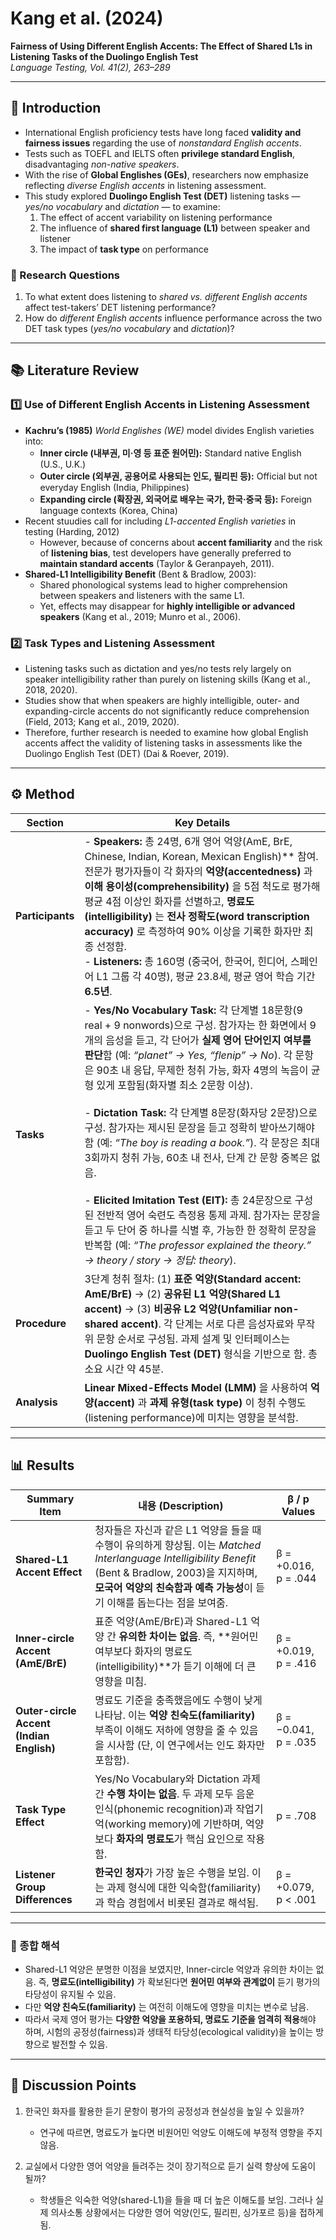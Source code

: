 # Kang et al. (2024)  
**Fairness of Using Different English Accents: The Effect of Shared L1s in Listening Tasks of the Duolingo English Test**  
*Language Testing, Vol. 41(2), 263–289*

---

## 🧭 Introduction

- International English proficiency tests have long faced **validity and fairness issues** regarding the use of *nonstandard English accents*.  
- Tests such as TOEFL and IELTS often **privilege standard English**, disadvantaging *non-native speakers*.  
- With the rise of **Global Englishes (GEs)**, researchers now emphasize reflecting *diverse English accents* in listening assessment.  
- This study explored **Duolingo English Test (DET)** listening tasks — *yes/no vocabulary* and *dictation* — to examine:  
  1. The effect of accent variability on listening performance  
  2. The influence of **shared first language (L1)** between speaker and listener  
  3. The impact of **task type** on performance  

### 🎯 Research Questions
1. To what extent does listening to *shared vs. different English accents* affect test-takers’ DET listening performance?  
2. How do *different English accents* influence performance across the two DET task types (*yes/no vocabulary* and *dictation*)?  


---

## 📚 Literature Review

### 1️⃣ Use of Different English Accents in Listening Assessment
- **Kachru’s (1985)** *World Englishes (WE)* model divides English varieties into:
  - **Inner circle (내부권, 미·영 등 표준 원어민):** Standard native English (U.S., U.K.)
  - **Outer circle (외부권, 공용어로 사용되는 인도, 필리핀 등):** Official but not everyday English (India, Philippines)
  - **Expanding circle (확장권, 외국어로 배우는 국가, 한국·중국 등):** Foreign language contexts (Korea, China)
- Recent stuudies call for including *L1-accented English varieties* in testing (Harding, 2012)
  - However, because of concerns about **accent familiarity** and the risk of **listening bias**,  test developers have generally preferred to **maintain standard accents** (Taylor & Geranpayeh, 2011). 
- **Shared-L1 Intelligibility Benefit** (Bent & Bradlow, 2003): 
  - Shared phonological systems lead to higher comprehension between speakers and listeners with the same L1.  
  - Yet, effects may disappear for **highly intelligible or advanced speakers** (Kang et al., 2019; Munro et al., 2006).  

### 2️⃣ Task Types and Listening Assessment
- Listening tasks such as dictation and yes/no tests rely largely on speaker intelligibility rather than purely on listening skills (Kang et al., 2018, 2020).
- Studies show that when speakers are highly intelligible, outer- and expanding-circle accents do not significantly reduce comprehension (Field, 2013; Kang et al., 2019, 2020).
- Therefore, further research is needed to examine how global English accents affect the validity of listening tasks in assessments like the Duolingo English Test (DET) (Dai & Roever, 2019).

---

## ⚙️ Method

| **Section** | **Key Details** |
|--------------|----------------|
| **Participants** | - **Speakers:** 총 24명, 6개 영어 억양(AmE, BrE, Chinese, Indian, Korean, Mexican English)** 참여. 전문가 평가자들이 각 화자의 **억양(accentedness)** 과 **이해 용이성(comprehensibility)** 을 5점 척도로 평가해 평균 4점 이상인 화자를 선별하고, **명료도(intelligibility)** 는 **전사 정확도(word transcription accuracy)** 로 측정하여 90% 이상을 기록한 화자만 최종 선정함. <br> - **Listeners:** 총 160명 (중국어, 한국어, 힌디어, 스페인어 L1 그룹 각 40명), 평균 23.8세, 평균 영어 학습 기간 **6.5년**. |
| **Tasks** | - **Yes/No Vocabulary Task:** 각 단계별 18문항(9 real + 9 nonwords)으로 구성. 참가자는 한 화면에서 9개의 음성을 듣고, 각 단어가 **실제 영어 단어인지 여부를 판단**함 (예: *“planet” → Yes, “flenip” → No*). 각 문항은 90초 내 응답, 무제한 청취 가능, 화자 4명의 녹음이 균형 있게 포함됨(화자별 최소 2문항 이상). <br><br> - **Dictation Task:** 각 단계별 8문장(화자당 2문장)으로 구성. 참가자는 제시된 문장을 듣고 정확히 받아쓰기해야 함 (예: *“The boy is reading a book.”*). 각 문장은 최대 3회까지 청취 가능, 60초 내 전사, 단계 간 문항 중복은 없음. <br><br> - **Elicited Imitation Test (EIT):** 총 24문장으로 구성된 전반적 영어 숙련도 측정용 통제 과제. 참가자는 문장을 듣고 두 단어 중 하나를 식별 후, 가능한 한 정확히 문장을 반복함 (예: *“The professor explained the theory.” → theory / story → 정답: theory*). |
| **Procedure** | 3단계 청취 절차: (1) **표준 억양(Standard accent: AmE/BrE)** → (2) **공유된 L1 억양(Shared L1 accent)** → (3) **비공유 L2 억양(Unfamiliar non-shared accent)**. 각 단계는 서로 다른 음성자료와 무작위 문항 순서로 구성됨. 과제 설계 및 인터페이스는 **Duolingo English Test (DET)** 형식을 기반으로 함. 총 소요 시간 약 45분. |
| **Analysis** | **Linear Mixed-Effects Model (LMM)** 을 사용하여 **억양(accent)** 과 **과제 유형(task type)** 이 청취 수행도(listening performance)에 미치는 영향을 분석함. |



---

## 📊 Results

| **Summary Item** | **내용 (Description)** | **β / p Values** |
|------------------|--------------------------|------------------|
| **Shared-L1 Accent Effect** | 청자들은 자신과 같은 L1 억양을 들을 때 수행이 유의하게 향상됨. 이는 *Matched Interlanguage Intelligibility Benefit* (Bent & Bradlow, 2003)을 지지하며, **모국어 억양의 친숙함과 예측 가능성**이 듣기 이해를 돕는다는 점을 보여줌. | β = +0.016, p = .044 |
| **Inner-circle Accent (AmE/BrE)** | 표준 억양(AmE/BrE)과 Shared-L1 억양 간 **유의한 차이는 없음**. 즉, **원어민 여부보다 화자의 명료도(intelligibility)**가 듣기 이해에 더 큰 영향을 미침. | β = +0.019, p = .416 |
| **Outer-circle Accent (Indian English)** | 명료도 기준을 충족했음에도 수행이 낮게 나타남. 이는 **억양 친숙도(familiarity)** 부족이 이해도 저하에 영향을 줄 수 있음을 시사함 (단, 이 연구에서는 인도 화자만 포함함). | β = −0.041, p = .035 |
| **Task Type Effect** | Yes/No Vocabulary와 Dictation 과제 간 **수행 차이는 없음**. 두 과제 모두 음운 인식(phonemic recognition)과 작업기억(working memory)에 기반하며, 억양보다 **화자의 명료도**가 핵심 요인으로 작용함. | p = .708 |
| **Listener Group Differences** | **한국인 청자**가 가장 높은 수행을 보임. 이는 과제 형식에 대한 익숙함(familiarity)과 학습 경험에서 비롯된 결과로 해석됨. | β = +0.079, p < .001 |




---

### 🌈 종합 해석
- Shared-L1 억양은 분명한 이점을 보였지만, Inner-circle 억양과 유의한 차이는 없음.  즉, **명료도(intelligibility)** 가 확보된다면 **원어민 여부와 관계없이** 듣기 평가의 타당성이 유지될 수 있음.  
- 다만 **억양 친숙도(familiarity)** 는 여전히 이해도에 영향을 미치는 변수로 남음.  
- 따라서 국제 영어 평가는 **다양한 억양을 포용하되, 명료도 기준을 엄격히 적용**해야 하며,  시험의 공정성(fairness)과 생태적 타당성(ecological validity)을 높이는 방향으로 발전할 수 있음.  


---

## 💬 Discussion Points

1. 한국인 화자를 활용한 듣기 문항이 평가의 공정성과 현실성을 높일 수 있을까?
   - 연구에 따르면, 명료도가 높다면 비원어민 억양도 이해도에 부정적 영향을 주지 않음.

2. 교실에서 다양한 영어 억양을 들려주는 것이 장기적으로 듣기 실력 향상에 도움이 될까?  
   - 학생들은 익숙한 억양(shared-L1)을 들을 때 더 높은 이해도를 보임. 그러나 실제 의사소통 상황에서는 다양한 영어 억양(인도, 필리핀, 싱가포르 등)을 접하게 됨.  

